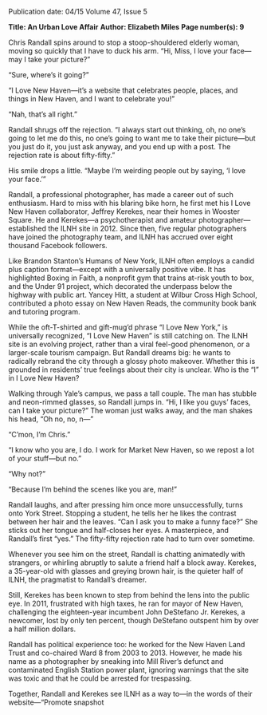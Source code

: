 Publication date: 04/15
Volume 47, Issue 5

**Title: An Urban Love Affair**
**Author: Elizabeth Miles**
**Page number(s): 9**

Chris Randall spins around to stop a stoop-shouldered elderly woman, moving so quickly that I have to duck his arm. “Hi, Miss, I love your face—may I take your picture?” 


“Sure, where’s it going?” 


“I Love New Haven—it’s a website that celebrates people, places, and things in New Haven, and I want to celebrate you!” 


“Nah, that’s all right.”


Randall shrugs off the rejection. “I always start out thinking, oh, no one’s going to let me do this, no one’s going to want me to take their picture—but you just do it, you just ask anyway, and you end up with a post. The rejection rate is about fifty-fifty.”


His smile drops a little. “Maybe I’m weirding people out by saying, ‘I love your face.’”


Randall, a professional photographer, has made a career out of such enthusiasm. Hard to miss with his blaring bike horn, he first met his I Love New Haven collaborator, Jeffrey Kerekes, near their homes in Wooster Square. He and Kerekes—a psychotherapist and amateur photographer—established the ILNH site in 2012. Since then, five regular photographers have joined the photography team, and ILNH has accrued over eight thousand Facebook followers.


Like Brandon Stanton’s Humans of New York, ILNH often employs a candid plus caption format—except with a universally positive vibe. It has highlighted Boxing in Faith, a nonprofit gym that trains at-risk youth to box, and the Under 91 project, which decorated the underpass below the highway with public art. Yancey Hitt, a student at Wilbur Cross High School, contributed a photo essay on New Haven Reads, the community book bank and tutoring program.


While the oft-T-shirted and gift-mug’d phrase “I Love New York,” is universally recognized, “I Love New Haven” is still catching on. The ILNH site is an evolving project, rather than a viral feel-good phenomenon, or a larger-scale tourism campaign. But Randall dreams big: he wants to radically rebrand the city through a glossy photo makeover. Whether this is grounded in residents’ true feelings about their city is unclear. Who is the “I” in I Love New Haven?


Walking through Yale’s campus, we pass a tall couple. The man has stubble and neon-rimmed glasses, so Randall jumps in. “Hi, I like you guys’ faces, can I take your picture?” The woman just walks away, and the man shakes his head, “Oh no, no, n—”


“C’mon, I’m Chris.”


“I know who you are, I do. I work for Market New Haven, so we repost a lot of your stuff—but no.”


“Why not?”


“Because I’m behind the scenes like you are, man!”


Randall laughs, and after pressing him once more unsuccessfully, turns onto York Street. Stopping a student, he tells her he likes the contrast between her hair and the leaves. “Can I ask you to make a funny face?” She sticks out her tongue and half-closes her eyes. A masterpiece, and Randall’s first “yes.” The fifty-fifty rejection rate had to turn over sometime.


Whenever you see him on the street, Randall is chatting animatedly with strangers, or whirling abruptly to salute a friend half a block away. Kerekes, a 35-year-old with glasses and greying brown hair, is the quieter half of ILNH, the pragmatist to Randall’s dreamer.


Still, Kerekes has been known to step from behind the lens into the public eye. In 2011, frustrated with high taxes, he ran for mayor of New Haven, challenging the eighteen-year incumbent John DeStefano Jr. Kerekes, a newcomer, lost by only ten percent, though DeStefano outspent him by over a half million dollars.


Randall has political experience too: he worked for the New Haven Land Trust and co-chaired Ward 8 from 2003 to 2013. However, he made his name as a photographer by sneaking into Mill River’s defunct and contaminated English Station power plant, ignoring warnings that the site was toxic and that he could be arrested for trespassing.


Together, Randall and Kerekes see ILNH as a way to—in the words of their website—“Promote snapshot